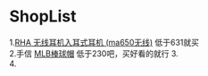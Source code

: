 # ShopList
1.[RHA 无线耳机入耳式耳机 (ma650无线)](https://www.amazon.cn/gp/product/B074QKGG72/ref=ox_sc_mini_detail?ie=UTF8&psc=1&smid=A26HDXW89ZT98L)  低于631就买  
2.手信 [MLB棒球帽](https://detail.tmall.com/item.htm?spm=a220m.1000858.1000725.1.76152183tZbUJP&id=25807304814&skuId=3505098828650&areaId=440100&user_id=401601730&cat_id=2&is_b=1&rn=fb57a92c788121305ebe9795ea42af81) 低于230吧，买好看的就行 
3.   
4.  

